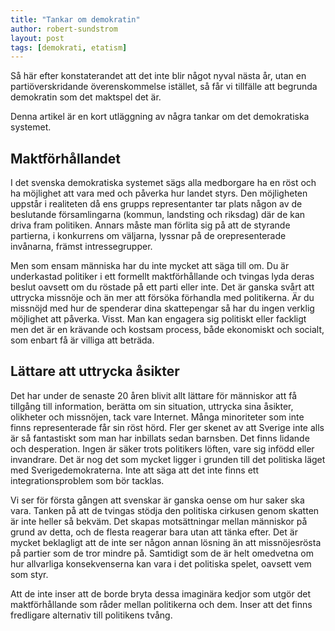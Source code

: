 ```yaml
---
title: "Tankar om demokratin"
author: robert-sundstrom
layout: post
tags: [demokrati, etatism]
---
```


Så här efter konstaterandet att det inte blir något nyval nästa år, utan en partiöverskridande överenskommelse istället, så får vi tillfälle att begrunda demokratin som det maktspel det är.

Denna artikel är en kort utläggning av några tankar om det demokratiska systemet.


## Maktförhållandet
I det svenska demokratiska systemet sägs alla medborgare ha en röst och ha möjlighet att vara med och påverka hur landet styrs. Den möjligheten uppstår i realiteten då ens grupps representanter tar plats någon av de beslutande församlingarna (kommun, landsting och riksdag) där de kan driva fram politiken. Annars måste man förlita sig på att de styrande partierna, i konkurrens om väljarna, lyssnar på de orepresenterade invånarna, främst intressegrupper.

Men som ensam människa har du inte mycket att säga till om. Du är underkastad politiker i ett formellt maktförhållande och tvingas lyda deras beslut oavsett om du röstade på ett parti eller inte. Det är ganska svårt att uttrycka missnöje och än mer att försöka förhandla med politikerna. Är du missnöjd med hur de spenderar dina skattepengar så har du ingen verklig möjlighet att påverka. Visst. Man kan engagera sig politiskt eller fackligt men det är en krävande och kostsam process, både ekonomiskt och socialt, som enbart få är villiga att beträda.

## Lättare att uttrycka åsikter
Det har under de senaste 20 åren blivit allt lättare för människor att få tillgång till information, berätta om sin situation, uttrycka sina åsikter, olikheter och missnöjen, tack vare Internet. Många minoriteter som inte finns representerade får sin röst hörd. Fler ger skenet av att Sverige inte alls är så fantastiskt som man har inbillats sedan barnsben. Det finns lidande och desperation. Ingen är säker trots politikers löften, vare sig infödd eller invandrare. Det är nog det som mycket ligger i grunden till det politiska läget med Sverigedemokraterna. Inte att säga att det inte finns ett integrationsproblem som bör tacklas.

Vi ser för första gången att svenskar är ganska oense om hur saker ska vara. Tanken på att de tvingas stödja den politiska cirkusen genom skatten är inte heller så bekväm. Det skapas motsättningar mellan människor på grund av detta, och de flesta reagerar bara utan att tänka efter. Det är mycket beklagligt att de inte ser någon annan lösning än att missnöjesrösta på partier som de tror mindre på. Samtidigt som de är helt omedvetna om hur allvarliga konsekvenserna kan vara i det politiska spelet, oavsett vem som styr.

Att de inte inser att de borde bryta dessa imaginära kedjor som utgör det maktförhållande som råder mellan politikerna och dem. Inser att det finns fredligare alternativ till politikens tvång.
